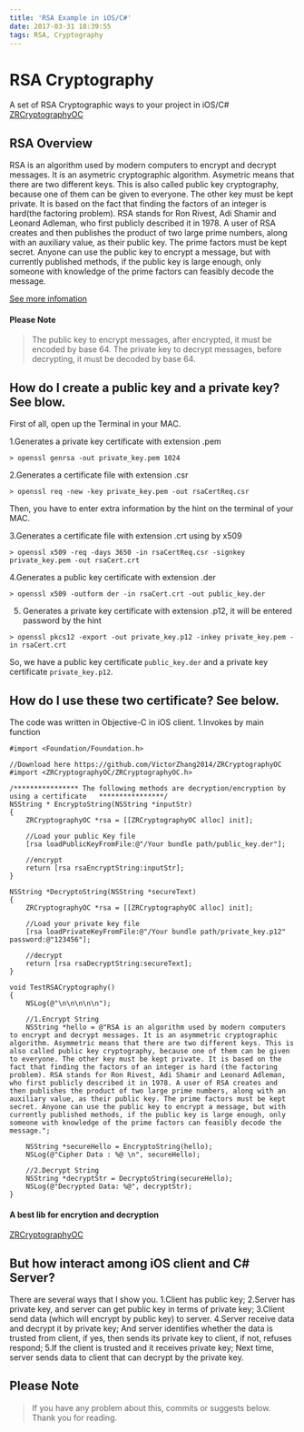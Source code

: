 ```yaml
---
title: 'RSA Example in iOS/C#'
date: 2017-03-31 18:39:55
tags: RSA, Cryptography
---
```


# RSA Cryptography
A set of RSA Cryptographic ways to your project in iOS/C#
[ZRCryptographyOC](https://github.com/VictorZhang2014/ZRCryptographyOC)

## RSA Overview
RSA is an algorithm used by modern computers to encrypt and decrypt messages. It is an asymetric cryptographic algorithm. Asymetric means that there are two different keys. This is also called public key cryptography, because one of them can be given to everyone. The other key must be kept private. It is based on the fact that finding the factors of an integer is hard(the factoring problem). RSA stands for Ron Rivest, Adi Shamir and Leonard Adleman, who first publicly described it in 1978. A user of RSA creates and then publishes the product of two large prime numbers, along with an auxiliary value, as their public key. The prime factors must be kept secret. Anyone can use the public key to encrypt a message, but with currently published methods, if the public key is large enough, only someone with knowledge of the prime factors can feasibly decode the message.

[See more infomation](https://simple.wikipedia.org/wiki/RSA_(algorithm))

#### Please Note
> The public key to encrypt messages, after encrypted, it must be encoded by base 64.
> The private key to decrypt messages, before decrypting, it must be decoded by base 64.

## How do I create a public key and a private key? See blow.
First of all, open up the Terminal in your MAC.

1.Generates a private key certificate with extension .pem
```
> openssl genrsa -out private_key.pem 1024
```

2.Generates a certificate file with extension .csr
```
> openssl req -new -key private_key.pem -out rsaCertReq.csr
```
Then, you have to enter extra information by the hint on the terminal of your MAC.

3.Generates a certificate file with extension .crt using by x509
```
> openssl x509 -req -days 3650 -in rsaCertReq.csr -signkey private_key.pem -out rsaCert.crt
```

4.Generates a public key certificate with extension .der
```
> openssl x509 -outform der -in rsaCert.crt -out public_key.der 
```

5. Generates a private key certificate with extension .p12, it will be entered password by the hint
```
> openssl pkcs12 -export -out private_key.p12 -inkey private_key.pem -in rsaCert.crt
```

So, we have a public key certificate `public_key.der` and a private key certificate `private_key.p12`.


## How do I use these two certificate? See below.
The code was written in Objective-C in iOS client.
1.Invokes by main function
```
#import <Foundation/Foundation.h>

//Download here https://github.com/VictorZhang2014/ZRCryptographyOC
#import <ZRCryptographyOC/ZRCryptographyOC.h>

/**************** The following methods are decryption/encryption by using a certificate   ****************/
NSString * EncryptoString(NSString *inputStr)
{
    ZRCryptographyOC *rsa = [[ZRCryptographyOC alloc] init];
    
    //Load your public Key file
    [rsa loadPublicKeyFromFile:@"/Your bundle path/public_key.der"];
    
    //encrypt
    return [rsa rsaEncryptString:inputStr];
}

NSString *DecryptoString(NSString *secureText)
{
    ZRCryptographyOC *rsa = [[ZRCryptographyOC alloc] init];
    
    //Load your private key file
    [rsa loadPrivateKeyFromFile:@"/Your bundle path/private_key.p12" password:@"123456"];
    
    //decrypt
    return [rsa rsaDecryptString:secureText];
}

void TestRSACryptography()
{
    NSLog(@"\n\n\n\n\n");
    
    //1.Encrypt String
    NSString *hello = @"RSA is an algorithm used by modern computers to encrypt and decrypt messages. It is an asymmetric cryptographic algorithm. Asymmetric means that there are two different keys. This is also called public key cryptography, because one of them can be given to everyone. The other key must be kept private. It is based on the fact that finding the factors of an integer is hard (the factoring problem). RSA stands for Ron Rivest, Adi Shamir and Leonard Adleman, who first publicly described it in 1978. A user of RSA creates and then publishes the product of two large prime numbers, along with an auxiliary value, as their public key. The prime factors must be kept secret. Anyone can use the public key to encrypt a message, but with currently published methods, if the public key is large enough, only someone with knowledge of the prime factors can feasibly decode the message.";
    
    NSString *secureHello = EncryptoString(hello);
    NSLog(@"Cipher Data : %@ \n", secureHello);
    
    //2.Decrypt String
    NSString *decryptStr = DecryptoString(secureHello);
    NSLog(@"Decrypted Data: %@", decryptStr);
}
``` 

#### A best lib for encrytion and decryption
[ZRCryptographyOC](https://github.com/VictorZhang2014/ZRCryptographyOC)

## But how interact among iOS client and C# Server?
There are several ways that I show you.
1.Client has public key;
2.Server has private key, and server can get public key in terms of private key;
3.Client send data (which will encrypt by public key) to server.
4.Server receive data and decrypt it by private key; And server identifies whether the data is trusted from client, if yes, then sends its private key to client, if not, refuses respond;
5.If the client is trusted and it receives private key; Next time, server sends data to client that can decrypt by the private key.


## Please Note
> If you have any problem about this, commits or suggests below. Thank you for reading.

